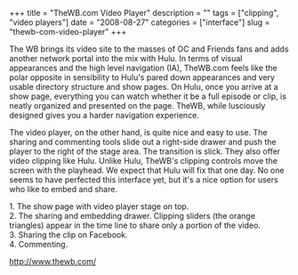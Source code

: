 +++
title = "TheWB.com Video Player"
description = ""
tags = ["clipping", "video players"]
date = "2008-08-27"
categories = ["interface"]
slug = "thewb-com-video-player"
+++


<p>The WB brings its video site to the masses of OC and Friends fans and adds another network portal into the mix with Hulu. In terms of visual appearances and the high level navigation (IA), TheWB.com feels like the polar opposite in sensibility to Hulu's pared down appearances and very usable directory structure and show pages. On Hulu, once you arrive at a show page, everything you can watch whether it be a full episode or clip, is neatly organized and presented on the page. TheWB, while lusciously designed gives you a harder navigation experience. </p>
<p>The video player, on the other hand, is quite nice and easy to use. The sharing and commenting tools slide out a right-side drawer and push the player to the right of the stage area. The transition is slick. They also offer video clipping like Hulu. Unlike Hulu, TheWB's clipping controls move the screen with the playhead. We expect that Hulu will fix that one day. No one seems to have perfected this interface yet, but it's a nice option for users who like to embed and share.</p>
<div id="screens-full" class="clear"><div class="caption">1. The show page with video player stage on top.</div><div class="fullimg clear"><a href="//media.konigi.com/interface/thewb-1.png" class="group" rel="group" title="1. The show page with video player stage on top."><img src="//media.konigi.com/interface/thewb-1.png" alt="" class="img-responsive"></a></div></div><div id="screens-full" class="clear"><div class="caption">2. The sharing and embedding drawer. Clipping sliders (the orange triangles) appear in the time line to share only a portion of the video.</div><div class="fullimg clear"><a href="//media.konigi.com/interface/thewb-2.png" class="group" rel="group" title="2. The sharing and embedding drawer. Clipping sliders (the orange triangles) appear in the time line..."><img src="//media.konigi.com/interface/thewb-2.png" alt="" class="img-responsive"></a></div></div><div id="screens-full" class="clear"><div class="caption">3. Sharing the clip on Facebook.</div><div class="fullimg clear"><a href="//media.konigi.com/interface/thewb-3.png" class="group" rel="group" title="3. Sharing the clip on Facebook."><img src="//media.konigi.com/interface/thewb-3.png" alt="" class="img-responsive"></a></div></div><div id="screens-full" class="clear"><div class="caption">4. Commenting.</div><div class="fullimg clear"><a href="//media.konigi.com/interface/thewb-4.png" class="group" rel="group" title="4. Commenting."><img src="//media.konigi.com/interface/thewb-4.png" alt="" class="img-responsive"></a></div></div>        
<p><a href="http://www.thewb.com/">http://www.thewb.com/</a></p>

